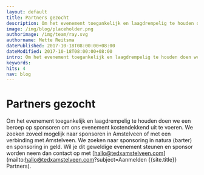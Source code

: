 ```yaml
---
layout: default
title: Partners gezocht
description: Om het evenement toegankelijk en laagdrempelig te houden doen we een beroep op sponsoren om ons evenement kostendekkend uit te voeren.
image: /img/blog/placeholder.png
authorimage: /img/team/ray.svg
authorname: Mette Reitsma
datePublished: 2017-10-18T08:00:00+08:00
dateModified: 2017-10-18T08:00:00+08:00
intro: Om het evenement toegankelijk en laagdrempelig te houden doen we een beroep op sponsoren om ons evenement kostendekkend uit te voeren.
keywords:
hits: 4
nav: blog
---
```


# Partners gezocht

<a href="{{site.url}}{{page.url}}" title="{{ page.title }}"><amp-img noloading width="100" height="100" alt="{{ page.title }}" layout="responsive" src="{{site.url}}{{ page.image }}" class="photo pull-left"></amp-img></a>

Om het evenement toegankelijk en laagdrempelig te houden doen we een beroep op sponsoren om ons evenement kostendekkend uit te voeren. We zoeken zoveel mogelijk naar sponsoren in Amstelveen of met een verbinding met Amstelveen. We zoeken naar sponsoring in natura (barter) en sponsoring in geld. Wil je dit geweldige evenement steunen en sponsor worden neem dan contact op met [hallo@tedxamstelveen.com](mailto:hallo@tedxamstelveen.com?subject=Aanmelden {{site.title}} Partners).
